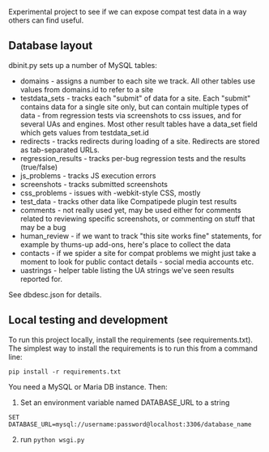 Experimental project to see if we can expose compat test data in a way others can find useful.


## Database layout

dbinit.py sets up a number of MySQL tables:

* domains - assigns a number to each site we track. All other tables use values from domains.id to refer to a site
* testdata_sets - tracks each "submit" of data for a site. Each "submit" contains data for a single site only, but can contain multiple types of data - from regression tests via screenshots to css issues, and for several UAs and engines. Most other result tables have a data_set field which gets values from testdata_set.id
* redirects - tracks redirects during loading of a site. Redirects are stored as tab-separated URLs.
* regression_results - tracks per-bug regression tests and the results (true/false)
* js_problems - tracks JS execution errors
* screenshots - tracks submitted screenshots
* css_problems - issues with -webkit-style CSS, mostly
* test_data - tracks other data like Compatipede plugin test results
* comments - not really used yet, may be used either for comments related to reviewing specific screenshots, or commenting on stuff that may be a bug
* human_review - if we want to track "this site works fine" statements, for example by thums-up add-ons, here's  place to collect the data
* contacts - if we spider a site for compat problems we might just take a moment to look for public contact details - social media accounts etc.
* uastrings - helper table listing the UA strings we've seen results reported for. 

See dbdesc.json for details.

## Local testing and development

To run this project locally, install the requirements (see requirements.txt). The simplest way to install the requirements is to run this from a command line:
```
pip install -r requirements.txt
```

You need a MySQL or Maria DB instance. Then:

1. Set an environment variable named DATABASE_URL to a string 
```
SET DATABASE_URL=mysql://username:password@localhost:3306/database_name
```
2. run ```python wsgi.py```
